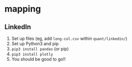 # mapping

## LinkedIn
1. Set up files (eg, add `long-col.csv` within `quant/linkedin/`)
2. Set up Python3 and pip
3. `pip3 install pandas` (or pip)
4. `pip3 install plotly`
5. You should be good to go!!
